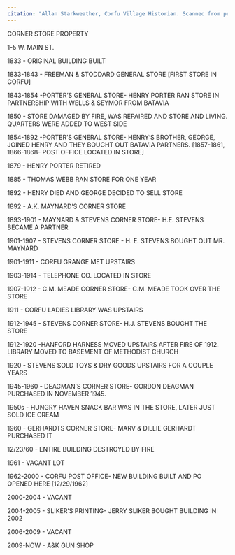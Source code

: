 ```yaml
---
citation: "Allan Starkweather, Corfu Village Historian. Scanned from personal correspondence May 2022."
---
```

 
CORNER STORE PROPERTY 

1-5 W. MAIN ST. 

1833 - ORIGINAL BUILDING BUILT 

1833-1843 - FREEMAN & STODDARD GENERAL STORE [FIRST STORE IN CORFU] 

1843-1854 -PORTER’S GENERAL STORE- HENRY PORTER RAN STORE IN PARTNERSHIP WITH WELLS & SEYMOR FROM BATAVIA 

1850 - STORE DAMAGED BY FIRE, WAS REPAIRED AND STORE AND LIVING. QUARTERS WERE ADDED TO WEST SIDE 

1854-1892 -PORTER’S GENERAL STORE- HENRY’S BROTHER, GEORGE, JOINED HENRY AND THEY BOUGHT OUT BATAVIA PARTNERS. [1857-1861, 1866-1868- POST OFFICE LOCATED IN STORE]  

1879 - HENRY PORTER RETIRED

1885 - THOMAS WEBB RAN STORE FOR ONE YEAR 

1892 - HENRY DIED AND GEORGE DECIDED TO SELL STORE 

1892 - A.K. MAYNARD’S CORNER STORE 

1893-1901 - MAYNARD & STEVENS CORNER STORE- H.E. STEVENS BECAME A PARTNER 

1901-1907 - STEVENS CORNER STORE - H. E. STEVENS BOUGHT OUT MR. MAYNARD 

1901-1911 - CORFU GRANGE MET UPSTAIRS 

1903-1914 - TELEPHONE CO. LOCATED IN STORE 

1907-1912 - C.M. MEADE CORNER STORE- C.M. MEADE TOOK OVER THE STORE 

1911 - CORFU LADIES LIBRARY WAS UPSTAIRS 

1912-1945 - STEVENS CORNER STORE- H.J. STEVENS BOUGHT THE STORE 

1912-1920 -HANFORD HARNESS MOVED UPSTAIRS AFTER FIRE OF 1912. LIBRARY MOVED TO BASEMENT OF METHODIST CHURCH 

1920 - STEVENS SOLD TOYS & DRY GOODS UPSTAIRS FOR A COUPLE YEARS 

1945-1960 - DEAGMAN’S CORNER STORE- GORDON DEAGMAN PURCHASED IN NOVEMBER 1945. 

1950s - HUNGRY HAVEN SNACK BAR WAS IN THE STORE, LATER JUST SOLD ICE CREAM 

1960 - GERHARDTS CORNER STORE- MARV & DILLIE GERHARDT PURCHASED IT 

12/23/60 - ENTIRE BUILDING DESTROYED BY FIRE 

1961 - VACANT LOT 

1962-2000 - CORFU POST OFFICE- NEW BUILDING BUILT AND PO OPENED HERE [12/29/1962] 

2000-2004 - VACANT 

2004-2005 - SLIKER’S PRINTING- JERRY SLIKER BOUGHT BUILDING IN 2002 

2006-2009 - VACANT 

2009-NOW - A&K GUN SHOP
